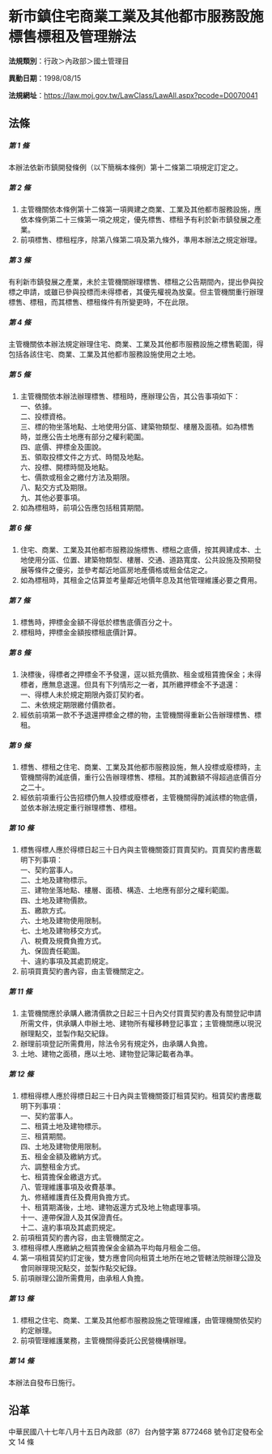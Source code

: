 # 新市鎮住宅商業工業及其他都市服務設施標售標租及管理辦法

**法規類別**：行政＞內政部＞國土管理目

**異動日期**：1998/08/15  

**法規網址**：https://law.moj.gov.tw/LawClass/LawAll.aspx?pcode=D0070041





## 法條
##### 第 1 條
本辦法依新市鎮開發條例（以下簡稱本條例）第十二條第二項規定訂定之。

##### 第 2 條
1. 主管機關依本條例第十二條第一項興建之商業、工業及其他都市服務設施，應依本條例第二十三條第一項之規定，優先標售、標租予有利於新市鎮發展之產業。
1. 前項標售、標租程序，除第八條第二項及第九條外，準用本辦法之規定辦理。

##### 第 3 條
有利新市鎮發展之產業，未於主管機關辦理標售、標租之公告期間內，提出參與投標之申請，或雖已參與投標而未得標者，其優先權視為放棄。但主管機關重行辦理標售、標租，而其標售、標租條件有所變更時，不在此限。

##### 第 4 條
主管機關依本辦法規定辦理住宅、商業、工業及其他都市服務設施之標售範圍，得包括各該住宅、商業、工業及其他都市服務設施使用之土地。

##### 第 5 條
1. 主管機關依本辦法辦理標售、標租時，應辦理公告，其公告事項如下：  
一、依據。  
二、投標資格。  
三、標的物坐落地點、土地使用分區、建築物類型、樓層及面積。如為標售時，並應公告土地應有部分之權利範圍。  
四、底價、押標金及圖說。  
五、領取投標文件之方式、時間及地點。  
六、投標、開標時間及地點。  
七、價款或租金之繳付方法及期限。  
八、點交方式及期限。  
九、其他必要事項。
1. 如為標租時，前項公告應包括租賃期間。

##### 第 6 條
1. 住宅、商業、工業及其他都市服務設施標售、標租之底價，按其興建成本、土地使用分區、位置、建築物類型、樓層、交通、道路寬度、公共設施及預期發展等條件之優劣，並參考鄰近地區房地產價格或租金估定之。
1. 如為標租時，其租金之估算並考量鄰近地價年息及其他管理維護必要之費用。

##### 第 7 條
1. 標售時，押標金金額不得低於標售底價百分之十。
1. 標租時，押標金金額按標租底價計算。

##### 第 8 條
1. 決標後，得標者之押標金不予發還，逕以抵充價款、租金或租賃擔保金；未得標者，應無息退還。但具有下列情形之一者，其所繳押標金不予退還：  
一、得標人未於規定期限內簽訂契約者。  
二、未依規定期限繳付價款者。
1. 經依前項第一款不予退還押標金之標的物，主管機關得重新公告辦理標售、標租。

##### 第 9 條
1. 標售、標租之住宅、商業、工業及其他都市服務設施，無人投標或廢標時，主管機關得酌減底價，重行公告辦理標售、標租。其酌減數額不得超過底價百分之二十。
1. 經依前項重行公告招標仍無人投標或廢標者，主管機關得酌減該標的物底價，並依本辦法規定重行辦理標售、標租。

##### 第 10 條
1. 標售得標人應於得標日起三十日內與主管機關簽訂買賣契約。買賣契約書應載明下列事項：  
一、契約當事人。  
二、土地及建物標示。  
三、建物坐落地點、樓層、面積、構造、土地應有部分之權利範圍。  
四、土地及建物價款。  
五、繳款方式。  
六、土地及建物使用限制。  
七、土地及建物移交方式。  
八、稅費及規費負擔方式。  
九、保固責任範圍。  
十、違約事項及其處罰規定。
1. 前項買賣契約書內容，由主管機關定之。

##### 第 11 條
1. 主管機關應於承購人繳清價款之日起三十日內交付買賣契約書及有關登記申請所需文件，供承購人申辦土地、建物所有權移轉登記事宜；主管機關應以現況辦理點交，並製作點交紀錄。
1. 辦理前項登記所需費用，除法令另有規定外，由承購人負擔。
1. 土地、建物之面積，應以土地、建物登記簿記載者為準。

##### 第 12 條
1. 標租得標人應於得標日起三十日內與主管機關簽訂租賃契約。租賃契約書應載明下列事項：  
一、契約當事人。  
二、租賃土地及建物標示。  
三、租賃期間。  
四、土地及建物使用限制。  
五、租金金額及繳納方式。  
六、調整租金方式。  
七、租賃擔保金繳退方式。  
八、管理維護事項及收費基準。  
九、修繕維護責任及費用負擔方式。  
十、租賃期滿後，土地、建物返還方式及地上物處理事項。  
十一、連帶保證人及其保證責任。  
十二、違約事項及其處罰規定。
1. 前項租賃契約書內容，由主管機關定之。
1. 標租得標人應繳納之租賃擔保金金額為平均每月租金二倍。
1. 第一項租賃契約訂定後，雙方應會同向租賃土地所在地之管轄法院辦理公證及會同辦理現況點交，並製作點交紀錄。
1. 前項辦理公證所需費用，由承租人負擔。

##### 第 13 條
1. 標租之住宅、商業、工業及其他都市服務設施之管理維護，由管理機關依契約約定辦理。
1. 前項管理維護業務，主管機關得委託公民營機構辦理。

##### 第 14 條
本辦法自發布日施行。

## 沿革
中華民國八十七年八月十五日內政部（87）台內營字第 8772468  號令訂定發布全文 14 條
